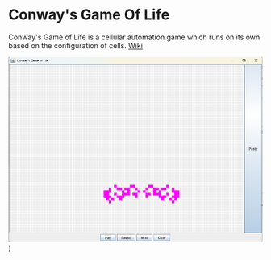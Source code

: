 # Conway's Game Of Life

Conway's Game of Life is a cellular automation game which runs on its own based on 
the configuration of cells. 
[Wiki](https://en.wikipedia.org/wiki/Conway%27s_Game_of_Life)

![GameOfLife](screenshots/newScreenshot.png)) 


